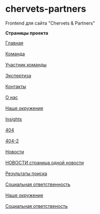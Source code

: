 # chervets-partners
 Frontend для сайта "Chervets & Partners"


<b>Страницы проекта</b>



<a href="https://chervets-partners.vercel.app/"> 
  Главная
</a>
<br>
<br>
<a href="https://chervets-partners.vercel.app/team.html">
    Команда
</a>
<br>
<br>
<a href="https://chervets-partners.vercel.app/member.html"> 
    Участник команды
</a>
<br>
<br>
<a href="https://chervets-partners.vercel.app/services.html"> 
    Экспертиза
</a>
<br>
<br>
<a href="https://chervets-partners.vercel.app/contacts.html"> 
    Контакты
</a>
<br>
<br>
<a href="https://chervets-partners.vercel.app/about-us.html"> 
    О нас
</a>
<br>
<br>
<a href="https://chervets-partners.vercel.app/environment.html"> 
    Наше окружение
</a>
<br>
<br>
<a href="https://chervets-partners.vercel.app/insights.html"> 
    Insights
</a>
<br>
<br>
<a href="https://chervets-partners.vercel.app/404.html"> 
    404
</a>
<br>
<br>
<a href="https://chervets-partners.vercel.app/lostpage.html">  
    404-2
</a>
<br>
<br>
<a href="https://chervets-partners.vercel.app/news.html"> 
    Новости
</a>
<br>
<br>
<a href="https://chervets-partners.vercel.app/post.html"> 
    НОВОСТИ страница одной новости
</a>
<br>
<br>
<a href="https://chervets-partners.vercel.app/search.html"> 
    Результаты поиска
</a>
<br>
<br>
<a href="https://chervets-partners.vercel.app/social-justice.html"> 
    Социальная ответственность
</a>
<br>
<br>
<a href="https://chervets-partners.vercel.app/company.html"> 
    Наше окружение
</a>
<br>
<br>
<a href="https://chervets-partners.vercel.app/company-2.html"> 
    Социальная ответственость
</a>
<br>
<br>

